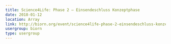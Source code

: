 ```yaml
---
title: Science4Life: Phase 2 – Einsendeschluss Konzeptphase
date: 2018-01-12
location: Array
link: http://biorn.org/event/science4life-phase-2-einsendeschluss-konzeptphase/
usergroup: biorn
type: usergroup
---
```

